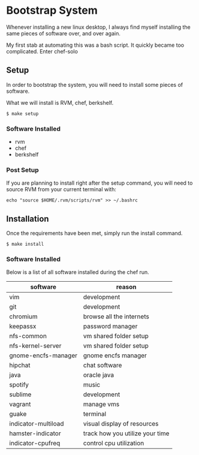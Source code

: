 # Bootstrap System
Whenever installing a new linux desktop, I always find myself installing the same pieces of software over, and over again.

My first stab at automating this was a bash script.  It quickly became too complicated.  Enter chef-solo

## Setup
In order to bootstrap the system, you will need to install some pieces of software.

What we will install is RVM, chef, berkshelf.

```
$ make setup
```

### Software Installed
* rvm
* chef
* berkshelf

### Post Setup
If you are planning to install right after the setup command, you will need to source RVM from your current terminal with:

```
echo "source $HOME/.rvm/scripts/rvm" >> ~/.bashrc
```

## Installation
Once the requirements have been met, simply run the install command.

```
$ make install
```

### Software Installed
Below is a list of all software installed during the chef run.

| software            | reason                          |
| ------------------- | ------------------------------- |
| vim                 | development                     |
| git                 | development                     |
| chromium            | browse all the internets        |
| keepassx            | password manager                |
| nfs-common          | vm shared folder setup          |
| nfs-kernel-server   | vm shared folder setup          |
| gnome-encfs-manager | gnome encfs manager             |
| hipchat             | chat software                   |
| java                | oracle java                     |
| spotify             | music                           |
| sublime             | development                     |
| vagrant             | manage vms                      |
| guake               | terminal                        |
| indicator-multiload | visual display of resources     |
| hamster-indicator   | track how you utilize your time |
| indicator-cpufreq   | control cpu utilization         |
